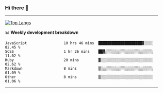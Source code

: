 ### Hi there 👋

-------
[![Top Langs](https://github-readme-stats.vercel.app/api/top-langs/?username=ashish-r)](https://github.com/anuraghazra/github-readme-stats)

📊 **Weekly development breakdown**
<!--START_SECTION:waka-->

```text
JavaScript                 10 hrs 46 mins  ████████████████████▓░░░░   82.45 %
SCSS                       1 hr 26 mins    ██▓░░░░░░░░░░░░░░░░░░░░░░   11.02 %
Ruby                       20 mins         ▓░░░░░░░░░░░░░░░░░░░░░░░░   02.62 %
Markdown                   8 mins          ▒░░░░░░░░░░░░░░░░░░░░░░░░   01.09 %
Other                      8 mins          ▒░░░░░░░░░░░░░░░░░░░░░░░░   01.06 %
```

<!--END_SECTION:waka-->
-------

<!--
**ashish-r/ashish-r** is a ✨ _special_ ✨ repository because its `README.md` (this file) appears on your GitHub profile.

Here are some ideas to get you started:

- 🔭 I’m currently working on ...
- 🌱 I’m currently learning ...
- 👯 I’m looking to collaborate on ...
- 🤔 I’m looking for help with ...
- 💬 Ask me about ...
- 📫 How to reach me: ...
- 😄 Pronouns: ...
- ⚡ Fun fact: ...
-->
